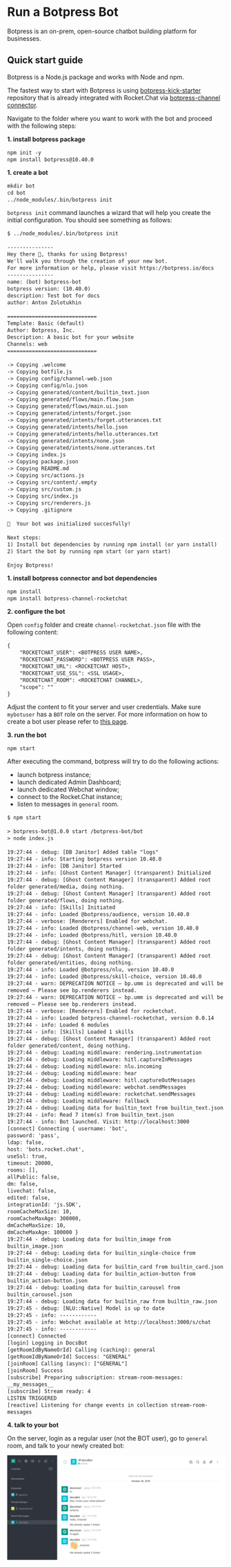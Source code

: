 # Run a Botpress Bot

Botpress is an on-prem, open-source chatbot building platform for businesses.

## Quick start guide

Botpress is a Node.js package and works with Node and npm.

The fastest way to start with Botpress is using [botpress-kick-starter](https://github.com/RocketChat/botpress-kick-starter) repository that is already integrated with Rocket.Chat
via [botpress-channel connector](https://github.com/RocketChat/botpress-channel-rocketchat).

Navigate to the folder where you want to work with the bot and proceed with the following steps:

**1. install botpress package**

```
npm init -y
npm install botpress@10.40.0
```

**1. create a bot**

```
mkdir bot
cd bot
../node_modules/.bin/botpress init
```

`botpress init` command launches a wizard that will help you create the initial configuration.
You should see something as follows:

```
$ ../node_modules/.bin/botpress init

---------------
Hey there 👋, thanks for using Botpress!
We'll walk you through the creation of your new bot.
For more information or help, please visit https://botpress.io/docs
---------------
name: (bot) botpress-bot
botpress version: (10.40.0)
description: Test bot for docs
author: Anton Zolotukhin

=============================
Template: Basic (default)
Author: Botpress, Inc.
Description: A basic bot for your website
Channels: web
=============================

-> Copying .welcome
-> Copying botfile.js
-> Copying config/channel-web.json
-> Copying config/nlu.json
-> Copying generated/content/builtin_text.json
-> Copying generated/flows/main.flow.json
-> Copying generated/flows/main.ui.json
-> Copying generated/intents/forget.json
-> Copying generated/intents/forget.utterances.txt
-> Copying generated/intents/hello.json
-> Copying generated/intents/hello.utterances.txt
-> Copying generated/intents/none.json
-> Copying generated/intents/none.utterances.txt
-> Copying index.js
-> Copying package.json
-> Copying README.md
-> Copying src/actions.js
-> Copying src/content/.empty
-> Copying src/custom.js
-> Copying src/index.js
-> Copying src/renderers.js
-> Copying .gitignore

🎉  Your bot was initialized succesfully!

Next steps:
1) Install bot dependencies by running npm install (or yarn install)
2) Start the bot by running npm start (or yarn start)

Enjoy Botpress!
```

**1. install botpress connector and bot dependencies**

```
npm install
npm install botpress-channel-rocketchat
```

**2. configure the bot**

Open `config` folder and create `channel-rocketchat.json` file with the following content:

```
{
    "ROCKETCHAT_USER": <BOTPRESS USER NAME>,
    "ROCKETCHAT_PASSWORD": <BOTPRESS USER PASS>,
    "ROCKETCHAT_URL": <ROCKETCHAT HOST>,
    "ROCKETCHAT_USE_SSL": <SSL USAGE>,
    "ROCKETCHAT_ROOM": <ROCKETCHAT CHANNEL>,
    "scope": ""
}
```

Adjust the content to fit your server and user credentials.
Make sure `mybotuser` has a `BOT` role on the server.
For more information on how to create a bot user please refer to [this page](../#1-create-a-bot-user).

**3. run the bot**

```
npm start
```

After executing the command, botpress will try to do the following actions:

* launch botpress instance;
* launch dedicated Admin Dashboard;
* launch dedicated Webchat window;
* connect to the Rocket.Chat instance;
* listen to messages in `general` room.

```
$ npm start

> botpress-bot@1.0.0 start /botpress-bot/bot
> node index.js

19:27:44 - debug: [DB Janitor] Added table "logs"
19:27:44 - info: Starting botpress version 10.40.0
19:27:44 - info: [DB Janitor] Started
19:27:44 - info: [Ghost Content Manager] (transparent) Initialized
19:27:44 - debug: [Ghost Content Manager] (transparent) Added root folder generated/media, doing nothing.
19:27:44 - debug: [Ghost Content Manager] (transparent) Added root folder generated/flows, doing nothing.
19:27:44 - info: [Skills] Initiated
19:27:44 - info: Loaded @botpress/audience, version 10.40.0
19:27:44 - verbose: [Renderers] Enabled for webchat.
19:27:44 - info: Loaded @botpress/channel-web, version 10.40.0
19:27:44 - info: Loaded @botpress/hitl, version 10.40.0
19:27:44 - debug: [Ghost Content Manager] (transparent) Added root folder generated/intents, doing nothing.
19:27:44 - debug: [Ghost Content Manager] (transparent) Added root folder generated/entities, doing nothing.
19:27:44 - info: Loaded @botpress/nlu, version 10.40.0
19:27:44 - info: Loaded @botpress/skill-choice, version 10.40.0
19:27:44 - warn: DEPRECATION NOTICE – bp.umm is deprecated and will be removed – Please see bp.renderers instead.
19:27:44 - warn: DEPRECATION NOTICE – bp.umm is deprecated and will be removed – Please see bp.renderers instead.
19:27:44 - verbose: [Renderers] Enabled for rocketchat.
19:27:44 - info: Loaded botpress-channel-rocketchat, version 0.0.14
19:27:44 - info: Loaded 6 modules
19:27:44 - info: [Skills] Loaded 1 skills
19:27:44 - debug: [Ghost Content Manager] (transparent) Added root folder generated/content, doing nothing.
19:27:44 - debug: Loading middleware: rendering.instrumentation
19:27:44 - debug: Loading middleware: hitl.captureInMessages
19:27:44 - debug: Loading middleware: nlu.incoming
19:27:44 - debug: Loading middleware: hear
19:27:44 - debug: Loading middleware: hitl.captureOutMessages
19:27:44 - debug: Loading middleware: webchat.sendMessages
19:27:44 - debug: Loading middleware: rocketchat.sendMessages
19:27:44 - debug: Loading middleware: fallback
19:27:44 - debug: Loading data for builtin_text from builtin_text.json
19:27:44 - info: Read 7 item(s) from builtin_text.json
19:27:44 - info: Bot launched. Visit: http://localhost:3000
[connect] Connecting { username: 'bot',
password: 'pass',
ldap: false,
host: 'bots.rocket.chat',
useSsl: true,
timeout: 20000,
rooms: [],
allPublic: false,
dm: false,
livechat: false,
edited: false,
integrationId: 'js.SDK',
roomCacheMaxSize: 10,
roomCacheMaxAge: 300000,
dmCacheMaxSize: 10,
dmCacheMaxAge: 100000 }
19:27:44 - debug: Loading data for builtin_image from builtin_image.json
19:27:44 - debug: Loading data for builtin_single-choice from builtin_single-choice.json
19:27:44 - debug: Loading data for builtin_card from builtin_card.json
19:27:44 - debug: Loading data for builtin_action-button from builtin_action-button.json
19:27:44 - debug: Loading data for builtin_carousel from builtin_carousel.json
19:27:44 - debug: Loading data for builtin_raw from builtin_raw.json
19:27:45 - debug: [NLU::Native] Model is up to date
19:27:45 - info: ------------
19:27:45 - info: Webchat available at http://localhost:3000/s/chat
19:27:45 - info: ------------
[connect] Connected
[login] Logging in DocsBot
[getRoomIdByNameOrId] Calling (caching): general
[getRoomIdByNameOrId] Success: "GENERAL"
[joinRoom] Calling (async): ["GENERAL"]
[joinRoom] Success
[subscribe] Preparing subscription: stream-room-messages: __my_messages__
[subscribe] Stream ready: 4
LISTEN TRIGGERED
[reactive] Listening for change events in collection stream-room-messages
```

**4. talk to your bot**

On the server, login as a regular user (not the BOT user), go to `general` room, and talk to your
newly created bot:

![Botpress bot responses to user messages](./images/botpress-bot-responses.png)